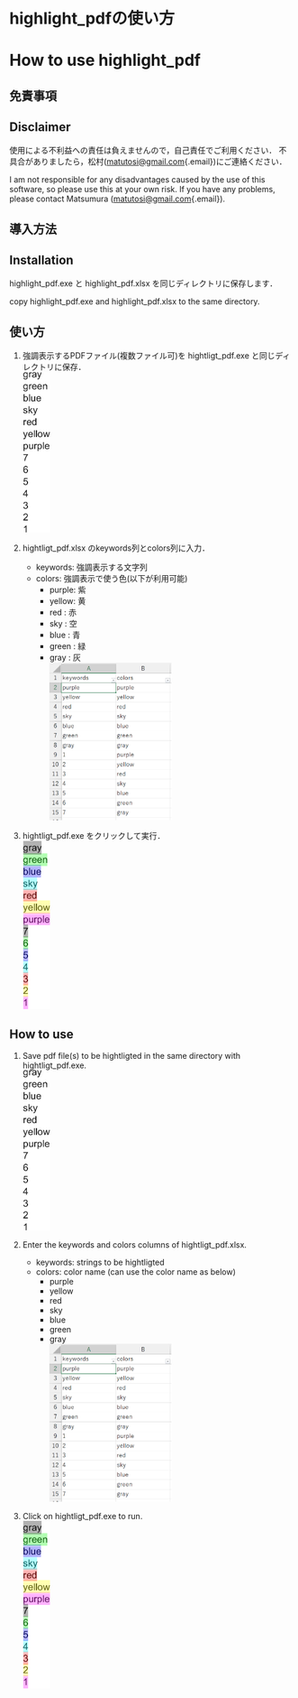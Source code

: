 # highlight_pdfの使い方

# How to use highlight_pdf

## 免責事項

## Disclaimer

使用による不利益への責任は負えませんので，自己責任でご利用ください． 不具合がありましたら，松村([matutosi\@gmail.com](mailto:matutosi@gmail.com){.email})にご連絡ください．

I am not responsible for any disadvantages caused by the use of this software, so please use this at your own risk. If you have any problems, please contact Matsumura ([matutosi\@gmail.com](mailto:matutosi@gmail.com){.email}).

## 導入方法

## Installation

highlight_pdf.exe と highlight_pdf.xlsx を同じディレクトリに保存します．

copy highlight_pdf.exe and highlight_pdf.xlsx to the same directory.

## 使い方

1.  強調表示するPDFファイル(複数ファイル可)を hightligt_pdf.exe と同じディレクトリに保存．\
    <img src="before.png" width="10%"/>

2.  hightligt_pdf.xlsx のkeywords列とcolors列に入力．

    -   keywords: 強調表示する文字列
    -   colors: 強調表示で使う色(以下が利用可能)
        -   purple: 紫
        -   yellow: 黄
        -   red : 赤
        -   sky : 空
        -   blue : 青
        -   green : 緑
        -   gray : 灰\
            <img src="setting.png" width="50%"/>

3.  hightligt_pdf.exe をクリックして実行．\
    <img src="after.png" width="10%"/>

## How to use

1.  Save pdf file(s) to be hightligted in the same directory with hightligt_pdf.exe.\
    <img src="before.png" width="10%"/>

2.  Enter the keywords and colors columns of hightligt_pdf.xlsx.

    -   keywords: strings to be hightligted
    -   colors: color name (can use the color name as below)
        -   purple
        -   yellow
        -   red
        -   sky
        -   blue
        -   green
        -   gray\
            <img src="setting.png" width="50%"/>

3.  Click on hightligt_pdf.exe to run.\
    <img src="after.png" width="10%"/>
